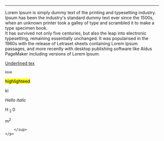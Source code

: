<!DOCTYPE html>
<html lang="en">
<head>
    <meta charset="UTF-8">
    <meta name="viewport" content="width=device-width, initial-scale=1.0">
    <title>Sample Web page</title>
</head>
<body>
<p>
    <hr>
   Lorem Ipsum is simply dummy text of the printing and typesetting industry.<br>Ipsum has been the industry's standard dummy text ever since the 1500s, when an unknown printer took a galley of type and scrambled it to make a type specimen book. <br>
    It has survived not only five centuries, but also the leap into electronic typesetting, remaining essentially unchanged.
     It was popularised in the 1960s with the release of Letraset sheets containing Lorem Ipsum passages, and more recently with desktop publishing software like Aldus PageMaker including versions of Lorem Ipsum.
</p>
<p>
 <u> Underlined tex </u>
 <p>
    <small>
 love
    </small>
 </p>
 <p></p>
    <mark>
        highlighteed
    </mark>
</p>
<p>
    ki

</p><i>
        Hello italic
    </i>
 </p></p>
<p>
    H<sub>
        2
    </sub>0    
    <p>
       m<sup>2
            
        </sup>
    </p>     
</p>
</h1>
</body>
</html>
